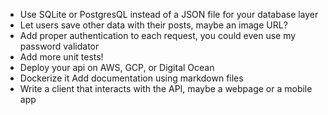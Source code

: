 - Use SQLite or PostgresQL instead of a JSON file for your database layer
- Let users save other data with their posts, maybe an image URL?
- Add proper authentication to each request, you could even use my password validator
- Add more unit tests!
- Deploy your api on AWS, GCP, or Digital Ocean
- Dockerize it
Add documentation using markdown files
- Write a client that interacts with the API, maybe a webpage or a mobile app